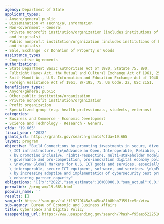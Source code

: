 ```yaml
---
agency: Department of State
applicant_types:
- Anyone/general public
- Dissemination of Technical Information
- Non-Government - General
- Private nonprofit institution/organization (includes institutions of higher education
  and hospitals)
- Public nonprofit institution/organization (includes institutions of higher education
  and hospitals)
- Sale, Exchange, or Donation of Property or Goods
assistance_types:
- Cooperative Agreements
authorizations:
- State Department Basic Authorities Act of 1980, Statute 75, 890.
- Fulbright Hayes Act, the Mutual and Cultural Exchange Act of 1961, 256.
- Smith-Mundt Act, U.S. Information and Education Exchange Act of 1948, 80, 402.
- Foreign Assistance Act of 1961, 87-195, 75, US Code, 22, USC 2151.
beneficiary_types:
- Anyone/general public
- Other public institution/organization
- Private nonprofit institution/organization
- Profit organization
- Specialized group (e.g. health professionals, students, veterans)
categories:
- Business and Commerce - Economic Development
- Science and Technology - Research - General
cfda: '19.665'
fiscal_year: '2022'
grants_url: https://grants.gov/search-grants?cfda=19.665
layout: program
objective: "Build Connections by promoting investments in secure, diverse, and resilient\
  \ ICT infrastructure. \n\nAdvance an Open, Interoperable, Reliable, and Secure Internet\
  \ by promoting inclusive, rights-respecting, multi-stakeholder models of internet\
  \ governance and pro-competition, pro-innovation digital economy policies and regulations.\
  \ \n\nGrow Global Markets for U.S. ICT goods and services, especially high-quality,\
  \ interoperable, secure ICT equipment, software, and services. \n\nEnhance Cybersecurity\
  \ by increasing adoption and implementation of cybersecurity best practices and\
  \ enhancing partner capacity"
obligations: '[{"x":"2022","sam_estimate":16000000.0,"sam_actual":0.0,"usa_spending_actual":0.0},{"x":"2023","sam_estimate":29999999.0,"sam_actual":0.0,"usa_spending_actual":13297103.45},{"x":"2024","sam_estimate":0.0,"sam_actual":0.0,"usa_spending_actual":5426750.0}]'
permalink: /program/19.665.html
popular_name: ''
results: []
sam_url: https://sam.gov/fal/f19279745a3a45ea81b8bbb7159fce5c/view
sub-agency: Bureau of Economic and Business Affairs
title: Cyberspace and Digital Policy
usaspending_url: https://www.usaspending.gov/search/?hash=f95aeb5222510e6c18bb86c1c786cc42
---
```

